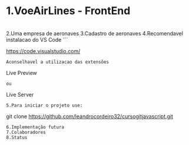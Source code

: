 <h1>1.VoeAirLines - FrontEnd</h1><br>
2.Uma empresa de aeronaves 
3.Cadastro de aeronaves
4.Recomendavel instalacao do VS Code
```

https://code.visualstudio.com/

```
Aconselhavel a utilizacao das extensões
```
Live Preview
```
ou
```
Live Server
```
5.Para iniciar o projeto use:
```
git clone https://github.com/leandrocordeiro32/cursogitjavascript.git

```
6.Implementação futura
7.Colaboradores
8.Status
